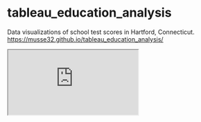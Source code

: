 # tableau_education_analysis
Data visualizations of school test scores in Hartford, Connecticut. 
https://musse32.github.io/tableau_education_analysis/
<iframe src=https://public.tableau.com/views/CTSchoolScores/Sheet1?:showVizHome=no&:embed=true></iframe>
